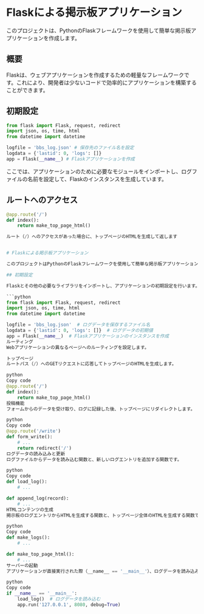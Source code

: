 # Flaskによる掲示板アプリケーション

このプロジェクトは、PythonのFlaskフレームワークを使用して簡単な掲示板アプリケーションを作成します。

## 概要

Flaskは、ウェブアプリケーションを作成するための軽量なフレームワークです。これにより、開発者は少ないコードで効率的にアプリケーションを構築することができます。

## 初期設定

```python
from flask import Flask, request, redirect
import json, os, time, html
from datetime import datetime

logfile = 'bbs_log.json' # 保存先のファイル名を設定
logdata = {'lastid': 0, 'logs': []}
app = Flask(__name__) # Flaskアプリケーションを作成
```

ここでは、アプリケーションのために必要なモジュールをインポートし、ログファイルの名前を設定して、Flaskのインスタンスを生成しています。

## ルートへのアクセス

```python
@app.route('/')
def index():
    return make_top_page_html()

ルート（/）へのアクセスがあった場合に、トップページのHTMLを生成して返します


# Flaskによる掲示板アプリケーション

このプロジェクトはPythonのFlaskフレームワークを使用して簡単な掲示板アプリケーションを作成します。FlaskはWebアプリケーションを作成するための軽量なフレームワークであり、少ないコードで効率的にアプリケーションを構築できるように設計されています。

## 初期設定

Flaskとその他の必要なライブラリをインポートし、アプリケーションの初期設定を行います。

```python
from flask import Flask, request, redirect
import json, os, time, html
from datetime import datetime

logfile = 'bbs_log.json'  # ログデータを保存するファイル名
logdata = {'lastid': 0, 'logs': []}  # ログデータの初期値
app = Flask(__name__)  # Flaskアプリケーションのインスタンスを作成
ルーティング
Webアプリケーションの異なるページへのルーティングを設定します。

トップページ
ルートパス（/）へのGETリクエストに応答してトップページのHTMLを生成します。

python
Copy code
@app.route('/')
def index():
    return make_top_page_html()
投稿機能
フォームからのデータを受け取り、ログに記録した後、トップページにリダイレクトします。

python
Copy code
@app.route('/write')
def form_write():
    # ...
    return redirect('/')
ログデータの読み込みと更新
ログファイルからデータを読み込む関数と、新しいログエントリを追加する関数です。

python
Copy code
def load_log():
    # ...

def append_log(record):
    # ...
HTMLコンテンツの生成
掲示板のログエントリからHTMLを生成する関数と、トップページ全体のHTMLを生成する関数です。

python
Copy code
def make_logs():
    # ...

def make_top_page_html():
    # ...
サーバーの起動
アプリケーションが直接実行された際（__name__ == '__main__'）、ログデータを読み込み、Webサーバーを起動します。

python
Copy code
if __name__ == '__main__':
    load_log()  # ログデータを読み込む
    app.run('127.0.0.1', 8080, debug=True)
